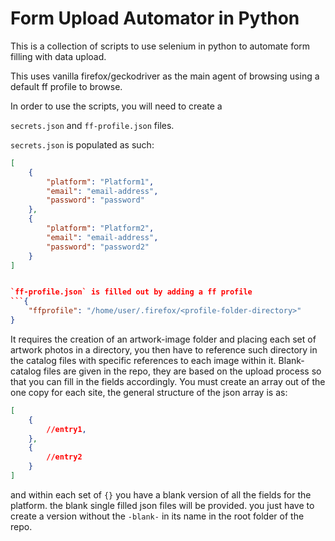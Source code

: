 
# Form Upload Automator in Python

This is a collection of scripts to use selenium in python to automate form filling with data upload. 

This uses vanilla firefox/geckodriver as the main agent of browsing using a default ff profile to browse. 


In order to use the scripts, you will need to create a 

`secrets.json` and `ff-profile.json` files.

`secrets.json` is populated as such:

```json
[
    {
        "platform": "Platform1",
        "email": "email-address",
        "password": "password"
    },
    {
        "platform": "Platform2",
        "email": "email-address",
        "password": "password2"
    }
]
```
```json

`ff-profile.json` is filled out by adding a ff profile 
```{
    "ffprofile": "/home/user/.firefox/<profile-folder-directory>"
}
```

It requires the creation of an artwork-image folder and placing each set of artwork photos in a directory, you then have to reference such directory in the catalog files with specific references to each image within it. Blank-catalog files are given in the repo, they are based on the upload process so that you can fill in the fields accordingly. You must create an array out of the one copy for each site, the general structure of the json array is as:

```json
[
    {
        //entry1,
    },
    {
        //entry2
    }
]
```

and within each set of `{}` you have a blank version of all the fields for the platform. the blank single filled json files will be provided. you just have to create a version without the `-blank-` in its name in the root folder of the repo. 

